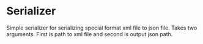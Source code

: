 # Serializer
Simple serializer for serializing special format xml file to json file. 
Takes two arguments. First is path to xml file and second is output json path. 

